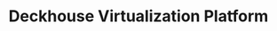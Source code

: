 ---
title: "Deckhouse Virtualization Platform"
permalink: en/virtualization-platform/documentation/architecture/functional-specifications.html
---